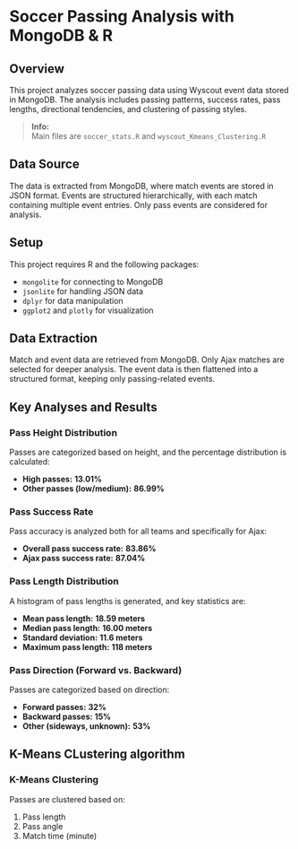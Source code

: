 # Soccer Passing Analysis with MongoDB & R

## Overview
This project analyzes soccer passing data using Wyscout event data stored in MongoDB. The analysis includes passing patterns, success rates, pass lengths, directional tendencies, and clustering of passing styles.

> **Info:**  
> Main files are `soccer_stats.R` and `wyscout_Kmeans_Clustering.R`


## Data Source
The data is extracted from MongoDB, where match events are stored in JSON format. Events are structured hierarchically, with each match containing multiple event entries. Only pass events are considered for analysis.

## Setup
This project requires R and the following packages:
- `mongolite` for connecting to MongoDB
- `jsonlite` for handling JSON data
- `dplyr` for data manipulation
- `ggplot2` and `plotly` for visualization

## Data Extraction
Match and event data are retrieved from MongoDB. Only Ajax matches are selected for deeper analysis. The event data is then flattened into a structured format, keeping only passing-related events.

## Key Analyses and Results

### Pass Height Distribution
Passes are categorized based on height, and the percentage distribution is calculated:
- **High passes:** **13.01%**
- **Other passes (low/medium):** **86.99%**

### Pass Success Rate
Pass accuracy is analyzed both for all teams and specifically for Ajax:
- **Overall pass success rate:** **83.86%**
- **Ajax pass success rate:** **87.04%**

### Pass Length Distribution
A histogram of pass lengths is generated, and key statistics are:
- **Mean pass length:** **18.59 meters**
- **Median pass length:** **16.00 meters**
- **Standard deviation:** **11.6 meters**
- **Maximum pass length:** **118 meters**

### Pass Direction (Forward vs. Backward)
Passes are categorized based on direction:
- **Forward passes:** **32%**
- **Backward passes:** **15%**
- **Other (sideways, unknown):** **53%**



## K-Means CLustering algorithm

### K-Means Clustering
Passes are clustered based on:
1. Pass length
2. Pass angle
3. Match time (minute)
